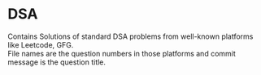 # DSA
Contains Solutions of standard DSA problems from well-known platforms like Leetcode, GFG.
<br>
File names are the question numbers in those platforms and commit message is the question title.
